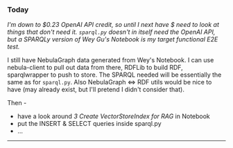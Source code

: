 <!-- title: llama_index SPARQL Notes 03 -->

### Today

_I'm down to $0.23 OpenAI API credit, so until I next have $ need to look at things that don't need it. `sparql.py` doesn't in itself need the OpenAI API, but a SPARQLy version of Wey Gu's Notebook is my target functional E2E test._

I still have NebulaGraph data generated from Wey's Notebook. I can use nebula-client to pull out data from there, RDFLib to build RDF, sparqlwrapper to push to store. The SPARQL needed will be essentially the same as for `sparql.py`. Also NebulaGraph <=> RDF utils would be nice to have (may already exist, but I'll pretend I didn't consider that).

Then -

- have a look around _3 Create VectorStoreIndex for RAG_ in Notebook
- put the INSERT & SELECT queries inside sparql.py
- ...

---
